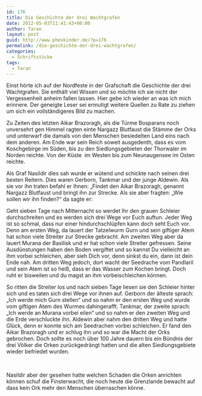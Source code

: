 ```yaml
---
id: 176
title: Die Geschichte der drei Wachtgrafen
date: 2012-05-03T11:41:43+00:00
author: Taran
layout: post
guid: http://www.phexkinder.de/?p=176
permalink: /die-geschichte-der-drei-wachtgrafen/
categories:
  - Schriftstücke
tags:
  - Taran
---
```

Einst hörte ich auf der Nordfeste in der Grafschaft die Geschichte der drei Wachtgrafen. Sie enthält viel Wissen und so möchte ich sie nicht der Vergessenheit anheim fallen lassen. Hier gebe ich wieder an was ich mich erinnere. Der geneigte Leser sei ermutigt weitere Quellen zu Rate zu ziehen um sich ein vollständigeres Bild zu machen.

<!--more-->

Zu Zeiten des letzten Aikar Brazoragh, als die Türme Bosparans noch unversehrt gen Himmel ragten einte Nargazz Blutfaust die Stämme der Orks und unterwarf die damals von den Menschen besiedelten Land eins nach dem anderen. Am Ende war sein Reich soweit ausgedenth, dass es vom Koschgebirge im Süden, bis zu den Siedlungsgebieten der Thorwaler im Norden reichte. Von der Küste  im Westen bis zum Neunaugensee im Osten reichte.

Als Graf Nasildir dies sah wurde er wütend und schickte nach seinen drei besten Reitern. Dies waren Gerborn, Tankmar und der junge Aldewin. Als sie vor ihn traten befahl er Ihnen: „Findet den Aikar Brazoragh, genannt Nargazz Blutfaust und bringt ihn zur Strecke. Als sie aber fragten: „Wie sollen wir ihn finden?“ da sagte er:

Geht sieben Tage nach Mitternacht so werdet Ihr den grauen Schleier durchschreiten und es werden sich drei Wege vor Euch auftun. Jeder Weg ist so schmal, dass nur einer hindurchschlüpfen kann doch seht Euch vor. Denn am ersten Weg, da lauert der Tatzelwurm Gurn und sein giftiger Atem hat schon viele Streiter zur Strecke gebracht. Am zweiten Weg aber da lauert Murana der Basilisk und er hat schon viele Streiter gefressen. Seine  Ausdünstungen haben den Boden vergiftet und so kannst Du vielleicht an ihm vorbei schleichen, aber sieh Dich vor, denn sinkst du ein, dann ist dein Ende nah. Am dritten Weg jedoch, dort wacht der Seedrache vom Pandlaril und sein Atem ist so heiß, dass er das Wasser zum Kochen bringt. Doch ruht er bisweilen und du magst an ihm vorbeischleichen können.

So ritten die Streiter los und nach sieben Tage liesen sie den Schleier hinter sich und es taten sich drei Wege vor ihnen auf. Gerborn der älteste sprach: „Ich werde mich Gurn stellen“ und so nahm er den ersten Weg und wurde vom giftigen Atem des Wurmes dahingerafft. Tankmar, der zweite sprach: „Ich werde an Murana vorbei eilen“ und so nahm er den zweiten Weg und die Erde verschluckte ihn. Aldewin aber nahm den dritten Weg und hatte Glück, denn er konnte sich am Seedrachen vorbei schleichen. Er fand den Aikar Brazoragh und er schlug ihn und so war die Macht der Orks gebrochen. Doch sollte es noch über 100 Jahre dauern bis ein Bündnis der drei Völker die Orken zurückgedrängt hatten und die alten Siedlungsgebiete wieder befriedet wurden.

&nbsp;

Nasildir aber der gesehen hatte welchen Schaden die Orken anrichten können schuf die Finsterwacht, die noch heute die Grenzlande bewacht auf dass kein Ork mehr den Menschen überraschen könne.
